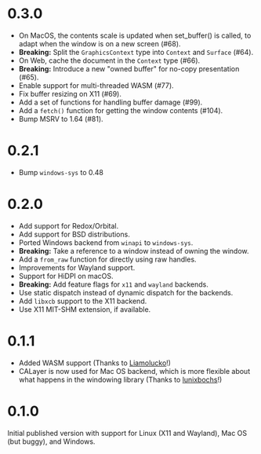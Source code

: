 # 0.3.0

* On MacOS, the contents scale is updated when set_buffer() is called, to adapt when the window is on a new screen (#68).
* **Breaking:** Split the `GraphicsContext` type into `Context` and `Surface` (#64).
* On Web, cache the document in the `Context` type (#66).
* **Breaking:** Introduce a new "owned buffer" for no-copy presentation (#65).
* Enable support for multi-threaded WASM (#77).
* Fix buffer resizing on X11 (#69).
* Add a set of functions for handling buffer damage (#99).
* Add a `fetch()` function for getting the window contents (#104).
* Bump MSRV to 1.64 (#81).

# 0.2.1

* Bump `windows-sys` to 0.48

# 0.2.0

* Add support for Redox/Orbital.
* Add support for BSD distributions.
* Ported Windows backend from `winapi` to `windows-sys`.
* **Breaking:** Take a reference to a window instead of owning the window.
* Add a `from_raw` function for directly using raw handles.
* Improvements for Wayland support.
* Support for HiDPI on macOS.
* **Breaking:** Add feature flags for `x11` and `wayland` backends.
* Use static dispatch instead of dynamic dispatch for the backends.
* Add `libxcb` support to the X11 backend.
* Use X11 MIT-SHM extension, if available.

# 0.1.1

* Added WASM support (Thanks to [Liamolucko](https://github.com/Liamolucko)!)
* CALayer is now used for Mac OS backend, which is more flexible about what happens in the windowing library (Thanks to [lunixbochs](https://github.com/lunixbochs)!)

# 0.1.0

Initial published version with support for Linux (X11 and Wayland), Mac OS (but buggy), and Windows.
